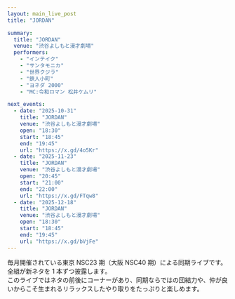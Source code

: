 ```yaml
---
layout: main_live_post
title: "JORDAN"

summary:
  title: "JORDAN"
  venue: "渋谷よしもと漫才劇場"
  performers:
    - "インテイク"
    - "サンタモニカ"
    - "世界クジラ"
    - "鉄人小町"
    - "ヨネダ 2000"
    - "MC:令和ロマン 松井ケムリ"

next_events:
  - date: "2025-10-31"
    title: "JORDAN"
    venue: "渋谷よしもと漫才劇場"
    open: "18:30"
    start: "18:45"
    end: "19:45"
    url: "https://x.gd/4o5Kr"
  - date: "2025-11-23"
    title: "JORDAN"
    venue: "渋谷よしもと漫才劇場"
    open: "20:45"
    start: "21:00"
    end: "22:00"
    url: "https://x.gd/FTqw8"
  - date: "2025-12-18"
    title: "JORDAN"
    venue: "渋谷よしもと漫才劇場"
    open: "18:30"
    start: "18:45"
    end: "19:45"
    url: "https://x.gd/bVjFe"
---
```


毎月開催されている東京 NSC23 期（大阪 NSC40 期）による同期ライブです。<br>
全組が新ネタを 1 本ずつ披露します。<br>
このライブではネタの前後にコーナーがあり、同期ならではの団結力や、仲が良いからこそ生まれるリラックスしたやり取りをたっぷりと楽しめます。<br>
